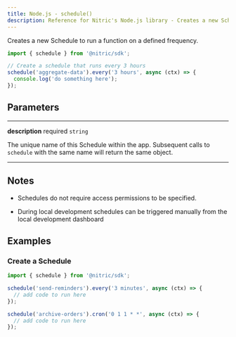 ```yaml
---
title: Node.js - schedule()
description: Reference for Nitric's Node.js library - Creates a new Schedule to run a function on a defined frequency.
---
```


Creates a new Schedule to run a function on a defined frequency.

```javascript
import { schedule } from '@nitric/sdk';

// Create a schedule that runs every 3 hours
schedule('aggregate-data').every('3 hours', async (ctx) => {
  console.log('do something here');
});
```

## Parameters

---

**description** required `string`

The unique name of this Schedule within the app. Subsequent calls to `schedule` with the same name will return the same object.

---

## Notes

- Schedules do not require access permissions to be specified.

- During local development schedules can be triggered manually from the local development dashboard

## Examples

### Create a Schedule

```javascript
import { schedule } from '@nitric/sdk';

schedule('send-reminders').every('3 minutes', async (ctx) => {
  // add code to run here
});

schedule('archive-orders').cron('0 1 1 * *', async (ctx) => {
  // add code to run here
});
```
